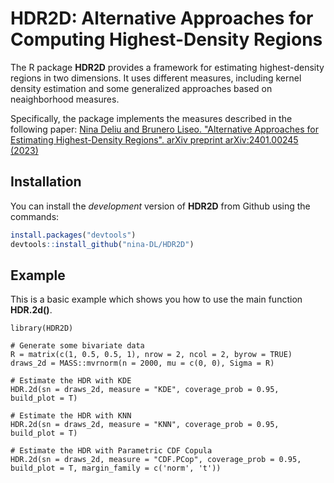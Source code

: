 # HDR2D: Alternative Approaches for Computing Highest-Density Regions

The R package **HDR2D** provides a framework for estimating highest-density regions in two dimensions. It uses different measures, including kernel density estimation and some generalized approaches based on neaighborhood measures. 

Specifically, the package implements the measures described in the following paper: [Nina Deliu and Brunero Liseo. "Alternative Approaches for Estimating Highest-Density Regions". arXiv preprint arXiv:2401.00245 (2023)](https://arxiv.org/abs/2401.00245)


## Installation

You can install the *development* version of **HDR2D** from Github using the commands:

``` r
install.packages("devtools")
devtools::install_github("nina-DL/HDR2D")
```

## Example

This is a basic example which shows you how to use the main function **HDR.2d()**.

```{r example}
library(HDR2D)

# Generate some bivariate data
R = matrix(c(1, 0.5, 0.5, 1), nrow = 2, ncol = 2, byrow = TRUE)
draws_2d = MASS::mvrnorm(n = 2000, mu = c(0, 0), Sigma = R)

# Estimate the HDR with KDE
HDR.2d(sn = draws_2d, measure = "KDE", coverage_prob = 0.95, build_plot = T)

# Estimate the HDR with KNN
HDR.2d(sn = draws_2d, measure = "KNN", coverage_prob = 0.95, build_plot = T)

# Estimate the HDR with Parametric CDF Copula
HDR.2d(sn = draws_2d, measure = "CDF.PCop", coverage_prob = 0.95, build_plot = T, margin_family = c('norm', 't'))

```
